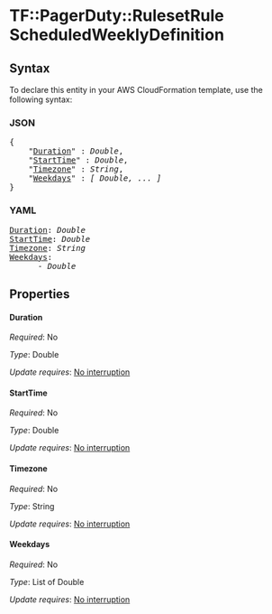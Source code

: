 # TF::PagerDuty::RulesetRule ScheduledWeeklyDefinition

## Syntax

To declare this entity in your AWS CloudFormation template, use the following syntax:

### JSON

<pre>
{
    "<a href="#duration" title="Duration">Duration</a>" : <i>Double</i>,
    "<a href="#starttime" title="StartTime">StartTime</a>" : <i>Double</i>,
    "<a href="#timezone" title="Timezone">Timezone</a>" : <i>String</i>,
    "<a href="#weekdays" title="Weekdays">Weekdays</a>" : <i>[ Double, ... ]</i>
}
</pre>

### YAML

<pre>
<a href="#duration" title="Duration">Duration</a>: <i>Double</i>
<a href="#starttime" title="StartTime">StartTime</a>: <i>Double</i>
<a href="#timezone" title="Timezone">Timezone</a>: <i>String</i>
<a href="#weekdays" title="Weekdays">Weekdays</a>: <i>
      - Double</i>
</pre>

## Properties

#### Duration

_Required_: No

_Type_: Double

_Update requires_: [No interruption](https://docs.aws.amazon.com/AWSCloudFormation/latest/UserGuide/using-cfn-updating-stacks-update-behaviors.html#update-no-interrupt)

#### StartTime

_Required_: No

_Type_: Double

_Update requires_: [No interruption](https://docs.aws.amazon.com/AWSCloudFormation/latest/UserGuide/using-cfn-updating-stacks-update-behaviors.html#update-no-interrupt)

#### Timezone

_Required_: No

_Type_: String

_Update requires_: [No interruption](https://docs.aws.amazon.com/AWSCloudFormation/latest/UserGuide/using-cfn-updating-stacks-update-behaviors.html#update-no-interrupt)

#### Weekdays

_Required_: No

_Type_: List of Double

_Update requires_: [No interruption](https://docs.aws.amazon.com/AWSCloudFormation/latest/UserGuide/using-cfn-updating-stacks-update-behaviors.html#update-no-interrupt)

